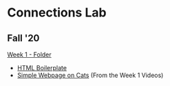 # Connections Lab
## Fall '20

[Week 1 - Folder](https://github.com/MathuraMG/IMA-Low-Res-Connections-Lab/tree/master/Week_1)
* [HTML Boilerplate](https://github.com/MathuraMG/IMA-Low-Res-Connections-Lab/tree/master/Week_1/HTML%20Boilerplate)
* [Simple Webpage on Cats](https://github.com/MathuraMG/IMA-Low-Res-Connections-Lab/tree/master/Week_1/Simple_Cat_Page) (From the Week 1 Videos) 
